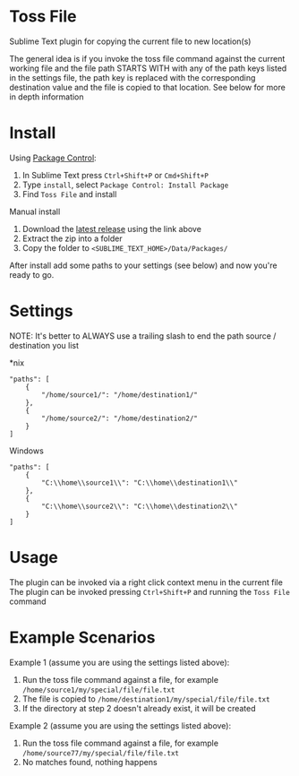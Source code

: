 # Toss File
Sublime Text plugin for copying the current file to new location(s)

The general idea is if you invoke the toss file command against the current working file and the file path STARTS WITH with any of the path keys listed in the settings file, the path key is replaced with the corresponding destination value and the file is copied to that location. See below for more in depth information

# Install
Using [Package Control](http://wbond.net/sublime_packages/package_control):

1. In Sublime Text press `Ctrl+Shift+P` or `Cmd+Shift+P`
2. Type `install`, select `Package Control: Install Package`
3. Find `Toss File` and install

Manual install

1. Download the [latest release](https://github.com/jbaranski/TossFile/releases) using the link above
2. Extract the zip into a folder
3. Copy the folder to `<SUBLIME_TEXT_HOME>/Data/Packages/`

After install add some paths to your settings (see below) and now you're ready to go.

# Settings
NOTE: It's better to ALWAYS use a trailing slash to end the path source / destination you list

*nix
```
"paths": [
    {
        "/home/source1/": "/home/destination1/"
    },
    {
        "/home/source2/": "/home/destination2/"
    }
]
```
Windows
```
"paths": [
    {
        "C:\\home\\source1\\": "C:\\home\\destination1\\"
    },
    {
        "C:\\home\\source2\\": "C:\\home\\destination2\\"
    }
]
```

# Usage
The plugin can be invoked via a right click context menu in the current file
The plugin can be invoked pressing `Ctrl+Shift+P` and running the `Toss File` command

# Example Scenarios
Example 1 (assume you are using the settings listed above):

1. Run the toss file command against a file, for example `/home/source1/my/special/file/file.txt`
2. The file is copied to `/home/destination1/my/special/file/file.txt`
3. If the directory at step 2 doesn't already exist, it will be created

Example 2 (assume you are using the settings listed above):

1. Run the toss file command against a file, for example `/home/source77/my/special/file/file.txt`
2. No matches found, nothing happens